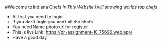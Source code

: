 #Welcome to Indiana Chefs
*In This Website I will showing worlds top chefs*
* At first you need to login
* If you don't login you can't all the chefs
* You need Name photo url for register
* This is live Link: https://ph-assignment-10-75696.web.app/
* Have a good day